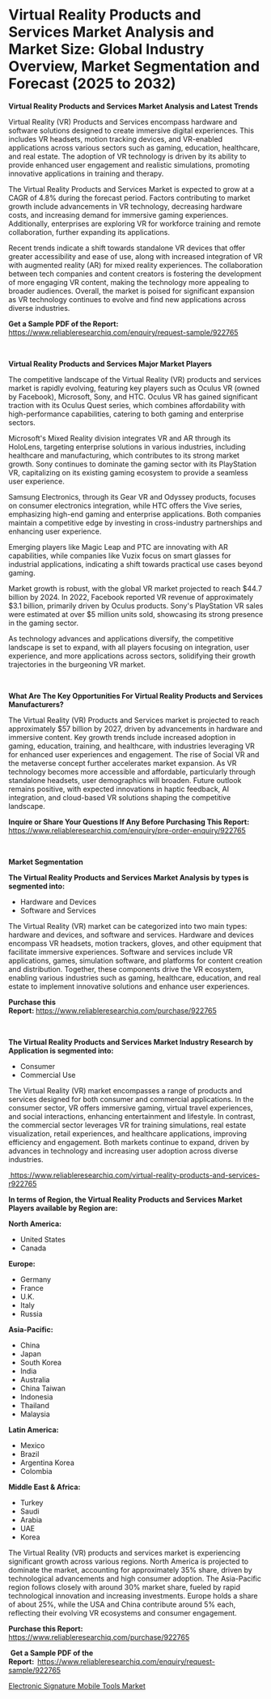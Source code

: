<p><h1>Virtual Reality Products and Services Market Analysis and Market Size: Global Industry Overview, Market Segmentation and Forecast (2025 to 2032)</h1></p><p><strong>Virtual Reality Products and Services Market Analysis and Latest Trends</strong></p>
<p><p>Virtual Reality (VR) Products and Services encompass hardware and software solutions designed to create immersive digital experiences. This includes VR headsets, motion tracking devices, and VR-enabled applications across various sectors such as gaming, education, healthcare, and real estate. The adoption of VR technology is driven by its ability to provide enhanced user engagement and realistic simulations, promoting innovative applications in training and therapy.</p><p>The Virtual Reality Products and Services Market is expected to grow at a CAGR of 4.8% during the forecast period. Factors contributing to market growth include advancements in VR technology, decreasing hardware costs, and increasing demand for immersive gaming experiences. Additionally, enterprises are exploring VR for workforce training and remote collaboration, further expanding its applications. </p><p>Recent trends indicate a shift towards standalone VR devices that offer greater accessibility and ease of use, along with increased integration of VR with augmented reality (AR) for mixed reality experiences. The collaboration between tech companies and content creators is fostering the development of more engaging VR content, making the technology more appealing to broader audiences. Overall, the market is poised for significant expansion as VR technology continues to evolve and find new applications across diverse industries.</p></p>
<p><strong>Get a Sample PDF of the Report:&nbsp;</strong> <a href="https://www.reliableresearchiq.com/enquiry/request-sample/922765?utm_campaign=2335&utm_medium=2&utm_source=Github&utm_content=ia&utm_term=07032025&utm_id=virtual-reality-products-and-services">https://www.reliableresearchiq.com/enquiry/request-sample/922765</a></p>
<p>&nbsp;</p>
<p><strong>Virtual Reality Products and Services Major Market Players</strong></p>
<p><p>The competitive landscape of the Virtual Reality (VR) products and services market is rapidly evolving, featuring key players such as Oculus VR (owned by Facebook), Microsoft, Sony, and HTC. Oculus VR has gained significant traction with its Oculus Quest series, which combines affordability with high-performance capabilities, catering to both gaming and enterprise sectors.</p><p>Microsoft's Mixed Reality division integrates VR and AR through its HoloLens, targeting enterprise solutions in various industries, including healthcare and manufacturing, which contributes to its strong market growth. Sony continues to dominate the gaming sector with its PlayStation VR, capitalizing on its existing gaming ecosystem to provide a seamless user experience.</p><p>Samsung Electronics, through its Gear VR and Odyssey products, focuses on consumer electronics integration, while HTC offers the Vive series, emphasizing high-end gaming and enterprise applications. Both companies maintain a competitive edge by investing in cross-industry partnerships and enhancing user experience.</p><p>Emerging players like Magic Leap and PTC are innovating with AR capabilities, while companies like Vuzix focus on smart glasses for industrial applications, indicating a shift towards practical use cases beyond gaming. </p><p>Market growth is robust, with the global VR market projected to reach $44.7 billion by 2024. In 2022, Facebook reported VR revenue of approximately $3.1 billion, primarily driven by Oculus products. Sony's PlayStation VR sales were estimated at over $5 million units sold, showcasing its strong presence in the gaming sector.</p><p>As technology advances and applications diversify, the competitive landscape is set to expand, with all players focusing on integration, user experience, and more applications across sectors, solidifying their growth trajectories in the burgeoning VR market.</p></p>
<p>&nbsp;</p>
<p><strong>What Are The Key Opportunities For Virtual Reality Products and Services Manufacturers?</strong></p>
<p><p>The Virtual Reality (VR) Products and Services market is projected to reach approximately $57 billion by 2027, driven by advancements in hardware and immersive content. Key growth trends include increased adoption in gaming, education, training, and healthcare, with industries leveraging VR for enhanced user experiences and engagement. The rise of Social VR and the metaverse concept further accelerates market expansion. As VR technology becomes more accessible and affordable, particularly through standalone headsets, user demographics will broaden. Future outlook remains positive, with expected innovations in haptic feedback, AI integration, and cloud-based VR solutions shaping the competitive landscape.</p></p>
<p><strong>Inquire or Share Your Questions If Any Before Purchasing This Report:</strong> <a href="https://www.reliableresearchiq.com/enquiry/pre-order-enquiry/922765?utm_campaign=2335&utm_medium=2&utm_source=Github&utm_content=ia&utm_term=07032025&utm_id=virtual-reality-products-and-services">https://www.reliableresearchiq.com/enquiry/pre-order-enquiry/922765</a></p>
<p>&nbsp;</p>
<p><strong>Market Segmentation</strong></p>
<p><strong>The Virtual Reality Products and Services Market Analysis by types is segmented into:</strong></p>
<p><ul><li>Hardware and Devices</li><li>Software and Services</li></ul></p>
<p><p>The Virtual Reality (VR) market can be categorized into two main types: hardware and devices, and software and services. Hardware and devices encompass VR headsets, motion trackers, gloves, and other equipment that facilitate immersive experiences. Software and services include VR applications, games, simulation software, and platforms for content creation and distribution. Together, these components drive the VR ecosystem, enabling various industries such as gaming, healthcare, education, and real estate to implement innovative solutions and enhance user experiences.</p></p>
<p><strong>Purchase this Report:&nbsp;</strong><a href="https://www.reliableresearchiq.com/purchase/922765?utm_campaign=2335&utm_medium=2&utm_source=Github&utm_content=ia&utm_term=07032025&utm_id=virtual-reality-products-and-services">https://www.reliableresearchiq.com/purchase/922765</a></p>
<p>&nbsp;</p>
<p><strong>The Virtual Reality Products and Services Market Industry Research by Application is segmented into:</strong></p>
<p><ul><li>Consumer</li><li>Commercial Use</li></ul></p>
<p><p>The Virtual Reality (VR) market encompasses a range of products and services designed for both consumer and commercial applications. In the consumer sector, VR offers immersive gaming, virtual travel experiences, and social interactions, enhancing entertainment and lifestyle. In contrast, the commercial sector leverages VR for training simulations, real estate visualization, retail experiences, and healthcare applications, improving efficiency and engagement. Both markets continue to expand, driven by advances in technology and increasing user adoption across diverse industries.</p></p>
<p><a href="https://www.reliableresearchiq.com/virtual-reality-products-and-services-r922765?utm_campaign=2335&utm_medium=2&utm_source=Github&utm_content=ia&utm_term=07032025&utm_id=virtual-reality-products-and-services">&nbsp;https://www.reliableresearchiq.com/virtual-reality-products-and-services-r922765</a></p>
<p><strong>In terms of Region, the Virtual Reality Products and Services Market Players available by Region are:</strong></p>
<p>
    <p> <strong> North America: </strong>
        <ul>
            <li>United States</li>
            <li>Canada</li>
        </ul>
        </p> 
    <p> <strong> Europe: </strong>
        <ul>
            <li>Germany</li>
            <li>France</li>
            <li>U.K.</li>
            <li>Italy</li>
            <li>Russia</li>
        </ul>
        </p> 
    <p> <strong> Asia-Pacific: </strong>
        <ul>
            <li>China</li>
            <li>Japan</li>
            <li>South Korea</li>
            <li>India</li>
            <li>Australia</li>
            <li>China Taiwan</li>
            <li>Indonesia</li>
            <li>Thailand</li>
            <li>Malaysia</li>
        </ul>
        </p> 
    <p> <strong> Latin America: </strong>
        <ul>
            <li>Mexico</li>
            <li>Brazil</li>
            <li>Argentina Korea</li>
            <li>Colombia</li>
        </ul>
        </p> 
    <p> <strong> Middle East & Africa: </strong>
        <ul>
            <li>Turkey</li>
            <li>Saudi</li>
            <li>Arabia</li>
            <li>UAE</li>
            <li>Korea</li>
        </ul>
    </p>
    </p>
<p><p>The Virtual Reality (VR) products and services market is experiencing significant growth across various regions. North America is projected to dominate the market, accounting for approximately 35% share, driven by technological advancements and high consumer adoption. The Asia-Pacific region follows closely with around 30% market share, fueled by rapid technological innovation and increasing investments. Europe holds a share of about 25%, while the USA and China contribute around 5% each, reflecting their evolving VR ecosystems and consumer engagement.</p></p>
<p><strong>Purchase this Report: </strong><a href="https://www.reliableresearchiq.com/purchase/922765?utm_campaign=2335&utm_medium=2&utm_source=Github&utm_content=ia&utm_term=07032025&utm_id=virtual-reality-products-and-services">https://www.reliableresearchiq.com/purchase/922765</a></p>
<p>&nbsp;<strong>Get a Sample PDF of the Report:&nbsp;&nbsp;</strong><a href="https://www.reliableresearchiq.com/enquiry/request-sample/922765?utm_campaign=2335&utm_medium=2&utm_source=Github&utm_content=ia&utm_term=07032025&utm_id=virtual-reality-products-and-services">https://www.reliableresearchiq.com/enquiry/request-sample/922765</a></p>
<p><strong></strong></p>
<p><p><a href="https://github.com/norbeludie83/Market-Research-Report-List-1/blob/main/electronic-signature-mobile-tools-market.md?utm_campaign=2335&utm_medium=2&utm_source=Github&utm_content=ia&utm_term=07032025&utm_id=virtual-reality-products-and-services">Electronic Signature Mobile Tools Market</a></p></p>